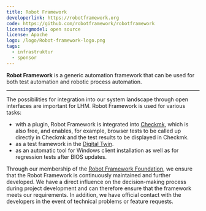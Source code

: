 ```yaml
---
title: Robot Framework
developerlink: https://robotframework.org
code: https://github.com/robotframework/robotframework
licensingmodel: open source
license: Apache
logo: /logo/Robot-framework-logo.png
tags:
  - infrastruktur
  - sponsor
---
```


**Robot Framework** is a generic automation framework that can be used for both test automation and robotic process automation.

---

The possibilities for integration into our system landscape through open interfaces are important for LHM.
Robot Framework is used for various tasks:

- with a plugin, Robot Framework is integrated into [Checkmk](checkmk), which is also free, and enables, for example, browser tests to be called up directly in Checkmk and the test results to be displayed in Checkmk.
- as a test framework in the [Digital Twin](https://muenchen.digital/projekte/digitaler-zwilling.html).
- as an automatic tool for Windows client installation as well as for regression tests after BIOS updates.

Through our membership of the [Robot Framework Foundation](https://robotframework.org/foundation/#what-we-do), we ensure that the Robot Framework is continuously maintained and further developed.
We have a direct influence on the decision-making process during project development and can therefore ensure that the framework meets our requirements.
In addition, we have official contact with the developers in the event of technical problems or feature requests.
